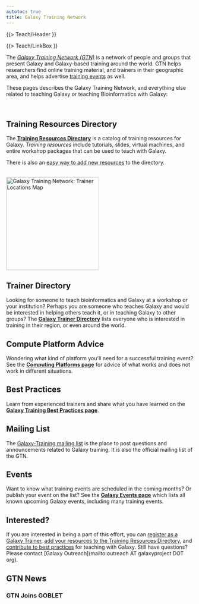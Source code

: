 ```yaml
---
autotoc: true
title: Galaxy Training Network
---
```

{{> Teach/Header }}



{{> Teach/LinkBox }}

The *[Galaxy Training Network (GTN)](/src/teach/gtn/index.md)* is a network of people and groups that present Galaxy and Galaxy-based training around the world.  GTN helps researchers find online training material, and trainers in their geographic area, and helps advertise [training events](/src/events/index.md) as well.

These pages describes the Galaxy Training Network, and everything else related to teaching Galaxy or teaching Bioinformatics with Galaxy:

<div class='left'><br /></div>

## Training Resources Directory

The **[Training Resources Directory](/src/teach/resources/index.md)** is a catalog of training resources for Galaxy.  *Training resources* include tutorials, slides, virtual machines, and entire workshop packages that can be used to teach with Galaxy.

There is also an [easy way to add new resources](/src/teach/resources/index.md#add-a-training-resource) to the directory.


<div class='right'><br /> <a href='http://bit.ly/gxytrnmap'><img src="/src/teach/GalaxyTrainingMapThumb.png" alt="Galaxy Training Network: Trainer Locations Map" width="250" /></a> </div>

## Trainer Directory

Looking for someone to teach bioinformatics and Galaxy at a workshop or your institution?  Perhaps you are someone who teaches Galaxy and would be interested in helping others teach it, or in teaching Galaxy to other groups?  The **[Galaxy Trainer Directory](/src/teach/trainers/index.md)** lists everyone who is interested in training in their region, or even around the world.  

## Compute Platform Advice

Wondering what kind of platform you'll need for a successful training event?  See the **[Computing Platforms page](/src/teach/computing-platforms/index.md)** for advice of what works and does not work in different situations.

## Best Practices

Learn from experienced trainers and share what you have learned on the **[Galaxy Training Best Practices page](/src/teach/best-practices/index.md)**.  

## Mailing List

The [Galaxy-Training mailing list](http://galaxy-training-mailing-list-archive.35427.n7.nabble.com/) is the place to post questions and announcements related to Galaxy training.  It is also the official mailing list of the GTN.

## Events

Want to know what training events are scheduled in the coming months?  Or publish your event on the list?  See the **[Galaxy Events page](/src/events/index.md)** which lists all known upcoming Galaxy events, including many training events.


## Interested?

If you are interested in being a part of this effort, you can [register as a Galaxy Trainer](/src/teach/trainers/index.md), [add your resources to the Training Resources Directory](/src/teach/resources/index.md), and [contribute to best practices](/src/teach/best-practices/index.md) for teaching with Galaxy.  Still have questions? Please contact [Galaxy Outreach](mailto:outreach AT galaxyproject DOT org).


## GTN News

### GTN Joins GOBLET

